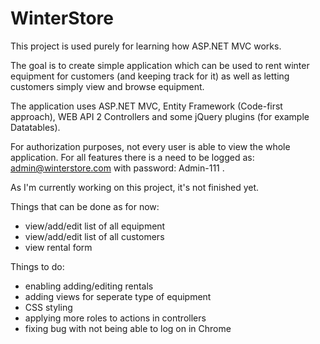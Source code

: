 # WinterStore

This project is used purely for learning how ASP.NET MVC works.

The goal is to create simple application which can be used to rent winter equipment for customers (and keeping track for it) 
as well as letting customers simply view and browse equipment. 

The application uses ASP.NET MVC, Entity Framework (Code-first approach), WEB API 2 Controllers and some jQuery plugins (for example Datatables). 

For authorization purposes, not every user is able to view the whole application. 
For all features there is a need to be logged as: admin@winterstore.com with password: Admin-111 . 

As I'm currently working on this project, it's not finished yet. 

Things that can be done as for now: 
- view/add/edit list of all equipment
- view/add/edit list of all customers
- view rental form 

Things to do: 
- enabling adding/editing rentals
- adding views for seperate type of equipment
- CSS styling
- applying more roles to actions in controllers
- fixing bug with not being able to log on in Chrome

